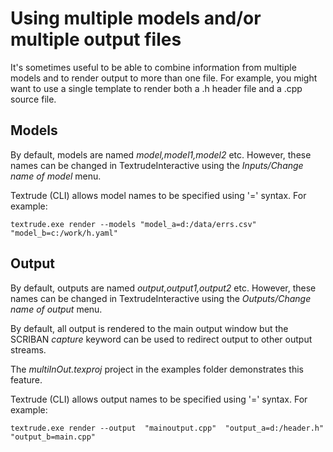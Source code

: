 # Using multiple models and/or multiple output files

It's sometimes useful to be able to combine information from multiple models and to render output to more than one file.  For example, you might want to use a single template to render both a .h header file and a .cpp source file.

## Models

By default, models are named *model,model1,model2* etc.  However, these names can be changed in TextrudeInteractive using the *Inputs/Change name of model* menu.

Textrude (CLI) allows model names to be specified using '=' syntax.  For example:

```
textrude.exe render --models "model_a=d:/data/errs.csv" "model_b=c:/work/h.yaml"
```

## Output

By default, outputs are named *output,output1,output2* etc.  However, these names can be changed in TextrudeInteractive using the *Outputs/Change name of output* menu.

By default, all output is rendered to the main output window but the SCRIBAN *capture* keyword can be used to redirect output to other output streams. 

The *multiInOut.texproj* project in the examples folder demonstrates this feature.

Textrude (CLI) allows output names to be specified using '=' syntax.  For example:

```
textrude.exe render --output  "mainoutput.cpp"  "output_a=d:/header.h" "output_b=main.cpp"
```


